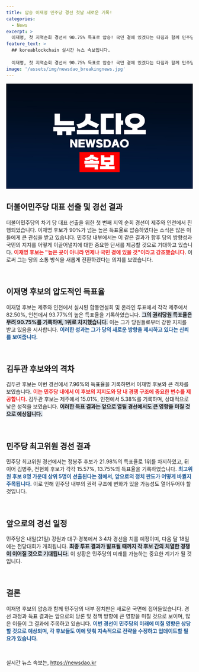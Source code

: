 ```yaml
---
title: 압승 이재명 민주당 경선 첫날 새로운 기록!
categories:
  - News
excerpt: >
  이재명, 첫 지역순회 경선서 90.75% 득표로 압승! 국민 곁에 있겠다는 다짐과 함께 민주당의 차기 당 대표로서의 행보에 기대가 고조되고 있습니다. 다음 경선은 강원과 대구·경북에서 진행됩니다. 클릭하여 더 알아보세요!
feature_text: >
  ## koreablockchain 실시간 뉴스 속보입니다.

  이재명, 첫 지역순회 경선서 90.75% 득표로 압승! 국민 곁에 있겠다는 다짐과 함께 민주당의 차기 당 대표로서의 행보에 기대가 고조되고 있습니다. 다음 경선은 강원과 대구·경북에서 진행됩니다. 클릭하여 더 알아보세요!
image: '/assets/img/newsdao_breakingnews.jpg'
---
```


<p><img src="/assets/img/newsdao_breakingnews.jpg" alt="koreablockchain 속보" /></p>

<h2 data-ke-size="size26">더불어민주당 대표 선출 및 경선 결과</h2>

<p data-ke-size="size16">더불어민주당의 차기 당 대표 선출을 위한 첫 번째 지역 순회 경선이 제주와 인천에서 진행되었습니다. 이재명 후보가 90%가 넘는 높은 득표율로 압승하였다는 소식은 많은 이들에게 큰 관심을 받고 있습니다. 민주당 내부에서는 이 같은 결과가 향후 당의 방향성과 국민의 지지를 어떻게 이끌어낼지에 대한 중요한 단서를 제공할 것으로 기대하고 있습니다. <b><span style="color: #ee2323;">이재명 후보는 "높은 곳이 아니라 언제나 국민 곁에 있을 것"이라고 강조했습니다.</span></b> 이로써 그는 당의 소통 방식을 새롭게 전환하겠다는 의지를 보였습니다. </p>

<p data-ke-size="size16">&nbsp;</p>

<h2 data-ke-size="size26">이재명 후보의 압도적인 득표율</h2>

<p data-ke-size="size16">이재명 후보는 제주와 인천에서 실시된 합동연설회 및 온라인 투표에서 각각 제주에서 82.50%, 인천에서 93.77%의 높은 득표율을 기록하였습니다. <b><span style="background-color: #21538527;">그의 권리당원 득표율은 무려 90.75%를 기록하며, 1위로 차지했습니다.</span></b> 이는 그가 당원들로부터 강한 지지를 받고 있음을 시사합니다. <b><span style="color: #1a5490;">이러한 성과는 그가 당의 새로운 방향을 제시하고 있다는 신뢰를 보여줍니다.</span></b></p>

<p data-ke-size="size16">&nbsp;</p>

<h2 data-ke-size="size26">김두관 후보와의 격차</h2>

<p data-ke-size="size16">김두관 후보는 이번 경선에서 7.96%의 득표율을 기록하면서 이재명 후보와 큰 격차를 보였습니다. <b><span style="color: #ee2323;">이는 민주당 내에서 이 후보의 지지도와 당 내 경쟁 구조에 중요한 변수를 제공합니다.</span></b> 김두관 후보는 제주에서 15.01%, 인천에서 5.38%를 기록하며, 상대적으로 낮은 성적을 보였습니다. <b><span style="background-color: #21538527;">이러한 득표 결과는 앞으로 열릴 경선에서도 큰 영향을 미칠 것으로 예상됩니다.</span></b></p>

<p data-ke-size="size16">&nbsp;</p>

<h2 data-ke-size="size26">민주당 최고위원 경선 결과</h2>

<p data-ke-size="size16">민주당 최고위원 경선에서는 정봉주 후보가 21.98%의 득표율로 1위를 차지하였고, 뒤이어 김병주, 전현희 후보가 각각 15.57%, 13.75%의 득표율을 기록하였습니다. <b><span style="color: #1a5490;">최고위원 후보 8명 가운데 상위 5명이 선출된다는 점에서, 앞으로의 정치 판도가 어떻게 바뀔지 주목됩니다.</span></b> 이로 인해 민주당 내부의 권력 구조에 변화가 있을 가능성도 열어두어야 할 것입니다.</p>

<p data-ke-size="size16">&nbsp;</p>

<h2 data-ke-size="size26">앞으로의 경선 일정</h2>

<p data-ke-size="size16">민주당은 내일(21일) 강원과 대구·경북에서 3·4차 경선을 치를 예정이며, 다음 달 18일에는 전당대회가 개최됩니다. <b><span style="background-color: #21538527;">최종 투표 결과가 발표될 때까지 각 후보 간의 치열한 경쟁이 이어질 것으로 기대됩니다.</span></b> 이 상황은 민주당의 미래를 가늠하는 중요한 계기가 될 것입니다. </p>

<p data-ke-size="size16">&nbsp;</p>

<h2 data-ke-size="size26">결론</h2>

<p data-ke-size="size16">이재명 후보의 압승과 함께 민주당의 내부 정치판은 새로운 국면에 접어들었습니다. 경선 과정과 득표 결과는 앞으로의 당론 및 정책 방향에 큰 영향을 미칠 것으로 보이며, 많은 이들이 그 결과에 주목하고 있습니다. <b><span style="color: #1a5490;">이번 경선이 민주당의 미래에 미칠 영향은 상당할 것으로 예상되며, 각 후보들도 이에 맞춰 지속적으로 전략을 수정하고 업데이트할 필요가 있습니다.</span></b></p>

<p data-ke-size="size16">&nbsp;</p>
실시간 뉴스 속보는, <a href="https://newsdao.kr" rel="dofollow">https://newsdao.kr</a>


